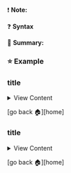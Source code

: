 :exclamation: **Note:**

:question: **Syntax**

:blue_book: **Summary:**

### :star: Example


### title

<details>
<summary>
View Content
</summary>

:link: **Reference**

- []()
---

:exclamation: **Note:**

---

```php

```

</details>

[go back :house:][home]

### title

<details>
<summary>
View Content
</summary>

:link: **Reference**
- []()
---
:question: **Syntax**

``

---
:blue_book: **Summary:**

```php

```

</details>

[go back :house:][home]
